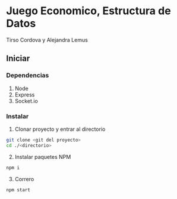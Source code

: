# Juego Economico, Estructura de Datos
Tirso Cordova y Alejandra Lemus

## Iniciar
### Dependencias
1. Node
2. Express
3. Socket.io

### Instalar
1. Clonar proyecto y entrar al directorio
```bash
git clone <git del proyecto>
cd ./<directorio>
```
2. Instalar paquetes NPM
```bash
npm i
```
3. Correro
```bash
npm start
```